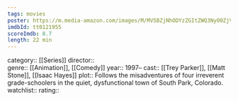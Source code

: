 ```yaml
---
tags: movies
poster: https://m.media-amazon.com/images/M/MV5BZjNhODYzZGItZWQ3Ny00ZjViLTkxMTUtM2EzN2RjYjU2OGZiXkEyXkFqcGdeQXVyMTI5MTc0OTIy._V1_SX300.jpg
imdbId: tt0121955
scoreImdb: 8.7
length: 22 min
---
```


category:: [[Series]]
director::  
genre:: [[Animation]], [[Comedy]]
year:: 1997–
cast:: [[Trey Parker]], [[Matt Stone]], [[Isaac Hayes]]
plot:: Follows the misadventures of four irreverent grade-schoolers in the quiet, dysfunctional town of South Park, Colorado.
watchlist::
rating::
